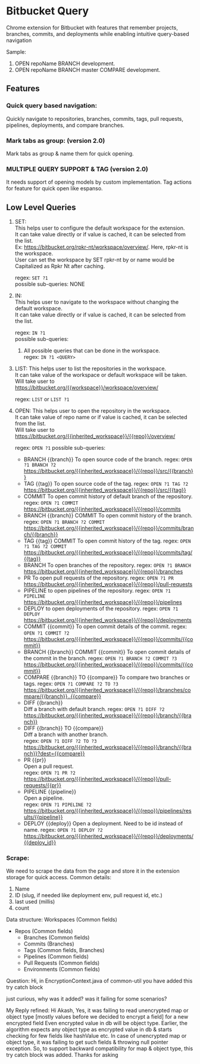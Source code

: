 # Bitbucket Query

Chrome extension for Bitbucket with features that remember projects, branches, commits, and deployments while enabling intuitive query-based navigation

Sample:

1. OPEN repoName BRANCH development.
2. OPEN repoName BRANCH master COMPARE development.

## Features
### **Quick query based navigation:**

Quickly navigate to repositories, branches, commits, tags, pull requests, pipelines, deployments, and compare branches.

### **Mark tabs as group:** (version 2.0)

Mark tabs as group & name them for quick opening.

### **MULTIPLE QUERY SUPPORT & TAG** (version 2.0)

It needs support of opening models by custom implementation. Tag actions for feature for quick open like espanso.

## Low Level Queries

1. SET:  
   This helps user to configure the default workspace for the extension.  
   It can take value directly or if value is cached, it can be selected from the list.  
   Ex: https://bitbucket.org/rpkr-nt/workspace/overview/. Here, rpkr-nt is the workspace.  
   User can set the workspace by SET rpkr-nt by or name would be Capitalized as Rpkr Nt after caching.  
   
   regex: `SET ?1`  
   possible sub-queries: NONE  

2. IN:  
   This helps user to navigate to the workspace without changing the default workspace.  
   It can take value directly or if value is cached, it can be selected from the list.  
   
   regex: `IN ?1`  
   possible sub-queries:  
      1. All possible queries that can be done in the workspace.  
         regex: `IN ?1 <QUERY>`

3. LIST:
   This helps user to list the repositories in the workspace.  
   It can take value of the workspace or default workspace will be taken.  
   Will take user to https://bitbucket.org/{{workspace}}/workspace/overview/  

   regex: `LIST` or `LIST ?1`  

4. OPEN:
   This helps user to open the repository in the workspace.  
   It can take value of repo name or if value is cached, it can be selected from the list.   
   Will take user to https://bitbucket.org/{{inherited_workspace}}/{{repo}}/overview/  

   regex: `OPEN ?1`
   possible sub-queries:
   - BRANCH {{branch}}
     To open source code of the branch.
     regex: `OPEN ?1 BRANCH ?2`
     https://bitbucket.org/{{inherited_workspace}}/{{repo}}/src/{{branch}}
   - TAG {{tag}}
     To open source code of the tag.
     regex: `OPEN ?1 TAG ?2`
     https://bitbucket.org/{{inherited_workspace}}/{{repo}}/src/{{tag}}
   - COMMIT
     To open commit history of default branch of the repository.
     regex: `OPEN ?1 COMMIT`
     https://bitbucket.org/{{inherited_workspace}}/{{repo}}/commits
   - BRANCH {{branch}} COMMIT
     To open commit history of the branch.
     regex: `OPEN ?1 BRANCH ?2 COMMIT`
     https://bitbucket.org/{{inherited_workspace}}/{{repo}}/commits/branch/{{branch}}
   - TAG {{tag}} COMMIT
     To open commit history of the tag.
     regex: `OPEN ?1 TAG ?2 COMMIT`
     https://bitbucket.org/{{inherited_workspace}}/{{repo}}/commits/tag/{{tag}}
   - BRANCH
     To open branches of the repository.
     regex: `OPEN ?1 BRANCH`
     https://bitbucket.org/{{inherited_workspace}}/{{repo}}/branches
   - PR
     To open pull requests of the repository.
     regex: `OPEN ?1 PR`
     https://bitbucket.org/{{inherited_workspace}}/{{repo}}/pull-requests
   - PIPELINE
     to open pipelines of the repository.
     regex: `OPEN ?1 PIPELINE`
        https://bitbucket.org/{{inherited_workspace}}/{{repo}}/pipelines
   - DEPLOY
     to open deployments of the repository.
     regex: `OPEN ?1 DEPLOY`
     https://bitbucket.org/{{inherited_workspace}}/{{repo}}/deployments
   - COMMIT {{commit}}
     To open commit details of the commit.
     regex: `OPEN ?1 COMMIT ?2`
     https://bitbucket.org/{{inherited_workspace}}/{{repo}}/commits/{{commit}}
   - BRANCH {{branch}} COMMIT {{commit}}
     To open commit details of the commit in the branch.
     regex: `OPEN ?1 BRANCH ?2 COMMIT ?3`
     https://bitbucket.org/{{inherited_workspace}}/{{repo}}/commits/{{commit}}
   - COMPARE {{branch}} TO {{compare}}
     To compare two branches or tags.
     regex: `OPEN ?1 COMPARE ?2 TO ?3`
     https://bitbucket.org/{{inherited_workspace}}/{{repo}}/branches/compare/{{branch}}..{{compare}}
   - DIFF {{branch}}  
     Diff a branch with default branch.
      regex: `OPEN ?1 DIFF ?2`
      https://bitbucket.org/{{inherited_workspace}}/{{repo}}/branch/{{branch}}
   - DIFF {{branch}} TO {{compare}}  
     Diff a branch with another branch.  
     regex: `OPEN ?1 DIFF ?2 TO ?3`
     https://bitbucket.org/{{inherited_workspace}}/{{repo}}/branch/{{branch}}?dest={{compare}}
   - PR {{pr}}  
     Open a pull request.  
     regex: `OPEN ?1 PR ?2`
     https://bitbucket.org/{{inherited_workspace}}/{{repo}}/pull-requests/{{pr}}
   - PIPELINE {{pipeline}}  
     Open a pipeline.  
     regex: `OPEN ?1 PIPELINE ?2`
     https://bitbucket.org/{{inherited_workspace}}/{{repo}}/pipelines/results/{{pipeline}}
   - DEPLOY {{deploy}}
     Open a deployment.
     Need to be id instead of name.
     regex: `OPEN ?1 DEPLOY ?2`
     https://bitbucket.org/{{inherited_workspace}}/{{repo}}/deployments/{{deploy_id}}

### Scrape:
We need to scrape the data from the page and store it in the extension storage for quick access.
Common details:
1. Name
2. ID (slug, if needed like deployment env, pull request id, etc.)
3. last used (millis)
4. count

Data structure:
Workspaces (Common fields)
  - Repos (Common fields)
    - Branches (Common fields)
    - Commits (Branches)
    - Tags (Common fields, Branches)
    - Pipelines (Common fields)
    - Pull Requests (Common fields)
    - Environments (Common fields)




Question:
Hi,
in EncryptionContext.java of common-util
you have added this try catch block

just curious, why was it added? was it failing for some scenarios?

My Reply refined:
Hi Akash,
Yes, it was failing to read unencrypted map or object type [mostly values before we decided to encrypt a field] for a new encrypted field
Even encrypted value in db will be object type.
Earlier, the algorithm expects any object type as encrypted value in db & starts checking for few fields like hashValue etc.
In case of unencrypted map or object type, it was failing to get such fields & throwing null pointer exception.
So, to support backward compatibility for map & object type, this try catch block was added.
Thanks for asking